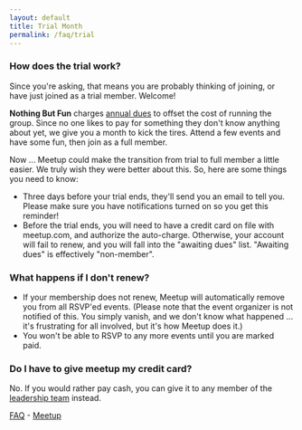 ```yaml
---
layout: default
title: Trial Month
permalink: /faq/trial
---
```


### How does the trial work?

Since you're asking, that means you are probably thinking of joining, or have just joined as a trial member. Welcome!

**Nothing But Fun** charges <a href="/faq/dues">annual dues</a> to offset the cost of running the group.  Since no one likes to pay for something they don't know anything about yet, we give you a month to kick the tires. Attend a few events and have some fun, then join as a full member.

Now ... Meetup could make the transition from trial to full member a little easier. We truly wish they were better about this.  So, here are some things you need to know:

- Three days before your trial ends, they'll send you an email to tell you. Please make sure you have notifications turned on so you get this reminder!
- Before the trial ends, you will need to have a credit card on file with meetup.com, and authorize the auto-charge. Otherwise, your account will fail to renew, and you will fall into the "awaiting dues" list. "Awaiting dues" is effectively "non-member". 

### What happens if I don't renew?

- If your membership does not renew, Meetup will automatically remove you from all RSVP'ed events. (Please note that the event organizer is not notified of this. You simply vanish, and we don't know what happened ... it's frustrating for all involved, but it's how Meetup does it.)
-  You won't be able to RSVP to any more events until you are marked paid.

### Do I have to give meetup my credit card?

No. If you would rather pay cash, you can give it to any member of the <a href="https://www.meetup.com/pcola-fun/members/?op=leaders">leadership team</a> instead.

<a href="/faq">FAQ</a> - <a href="/">Meetup</a>

